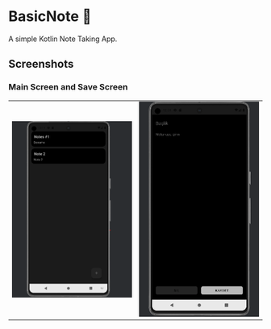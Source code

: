 # BasicNote 📒

A simple Kotlin Note Taking App.

## Screenshots

### Main Screen and Save Screen

<table>
  <tr>
    <td><img src="images/screenshotMainScreen.png" width="300"/></td>
    <td><img src="images/screenshotSaveScreen.png" width="300"/></td>
  </tr>
</table>
